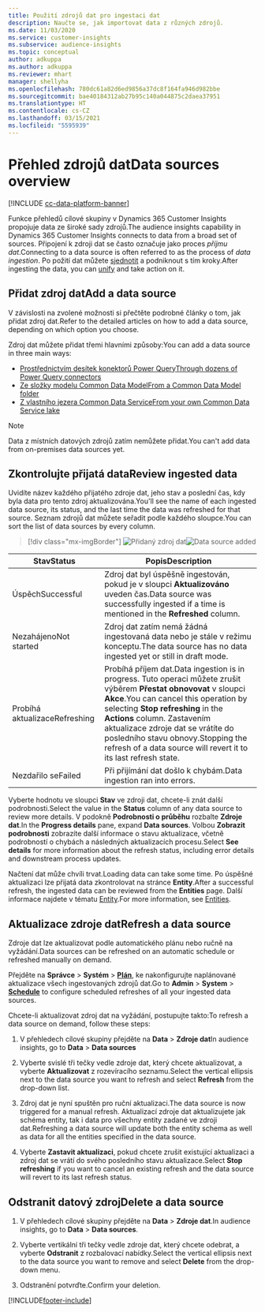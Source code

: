 ```yaml
---
title: Použití zdrojů dat pro ingestaci dat
description: Naučte se, jak importovat data z různých zdrojů.
ms.date: 11/03/2020
ms.service: customer-insights
ms.subservice: audience-insights
ms.topic: conceptual
author: adkuppa
ms.author: adkuppa
ms.reviewer: mhart
manager: shellyha
ms.openlocfilehash: 780dc61a82d6ed9856a37dc8f164fa946d982bbe
ms.sourcegitcommit: bae40184312ab27b95c140a044875c2daea37951
ms.translationtype: HT
ms.contentlocale: cs-CZ
ms.lasthandoff: 03/15/2021
ms.locfileid: "5595939"
---
```

# <a name="data-sources-overview"></a><span data-ttu-id="6e3ce-103">Přehled zdrojů dat</span><span class="sxs-lookup"><span data-stu-id="6e3ce-103">Data sources overview</span></span>

[!INCLUDE [cc-data-platform-banner](../includes/cc-data-platform-banner.md)]

<span data-ttu-id="6e3ce-104">Funkce přehledů cílové skupiny v Dynamics 365 Customer Insights propojuje data ze široké sady zdrojů.</span><span class="sxs-lookup"><span data-stu-id="6e3ce-104">The audience insights capability in Dynamics 365 Customer Insights connects to data from a broad set of sources.</span></span> <span data-ttu-id="6e3ce-105">Připojení k zdroji dat se často označuje jako proces *příjmu dat*.</span><span class="sxs-lookup"><span data-stu-id="6e3ce-105">Connecting to a data source is often referred to as the process of *data ingestion*.</span></span> <span data-ttu-id="6e3ce-106">Po požití dat můžete [sjednotit](data-unification.md) a podniknout s tím kroky.</span><span class="sxs-lookup"><span data-stu-id="6e3ce-106">After ingesting the data, you can [unify](data-unification.md) and take action on it.</span></span>

## <a name="add-a-data-source"></a><span data-ttu-id="6e3ce-107">Přidat zdroj dat</span><span class="sxs-lookup"><span data-stu-id="6e3ce-107">Add a data source</span></span>

<span data-ttu-id="6e3ce-108">V závislosti na zvolené možnosti si přečtěte podrobné články o tom, jak přidat zdroj dat.</span><span class="sxs-lookup"><span data-stu-id="6e3ce-108">Refer to the detailed articles on how to add a data source, depending on which option you choose.</span></span>

<span data-ttu-id="6e3ce-109">Zdroj dat můžete přidat třemi hlavními způsoby:</span><span class="sxs-lookup"><span data-stu-id="6e3ce-109">You can add a data source in three main ways:</span></span>

- [<span data-ttu-id="6e3ce-110">Prostřednictvím desítek konektorů Power Query</span><span class="sxs-lookup"><span data-stu-id="6e3ce-110">Through dozens of Power Query connectors</span></span>](connect-power-query.md)
- [<span data-ttu-id="6e3ce-111">Ze složky modelu Common Data Model</span><span class="sxs-lookup"><span data-stu-id="6e3ce-111">From a Common Data Model folder</span></span>](connect-common-data-model.md)
- [<span data-ttu-id="6e3ce-112">Z vlastního jezera Common Data Service</span><span class="sxs-lookup"><span data-stu-id="6e3ce-112">From your own Common Data Service lake</span></span>](connect-common-data-service-lake.md)

> [!NOTE]
> <span data-ttu-id="6e3ce-113">Data z místních datových zdrojů zatím nemůžete přidat.</span><span class="sxs-lookup"><span data-stu-id="6e3ce-113">You can't add data from on-premises data sources yet.</span></span>

## <a name="review-ingested-data"></a><span data-ttu-id="6e3ce-114">Zkontrolujte přijatá data</span><span class="sxs-lookup"><span data-stu-id="6e3ce-114">Review ingested data</span></span>

<span data-ttu-id="6e3ce-115">Uvidíte název každého přijatého zdroje dat, jeho stav a poslední čas, kdy byla data pro tento zdroj aktualizována.</span><span class="sxs-lookup"><span data-stu-id="6e3ce-115">You'll see the name of each ingested data source, its status, and the last time the data was refreshed for that source.</span></span> <span data-ttu-id="6e3ce-116">Seznam zdrojů dat můžete seřadit podle každého sloupce.</span><span class="sxs-lookup"><span data-stu-id="6e3ce-116">You can sort the list of data sources by every column.</span></span>

> [!div class="mx-imgBorder"]
> <span data-ttu-id="6e3ce-117">![Přidaný zdroj dat](media/configure-data-datasource-added.png "Přidaný zdroj dat")</span><span class="sxs-lookup"><span data-stu-id="6e3ce-117">![Data source added](media/configure-data-datasource-added.png "Data source added")</span></span>

|<span data-ttu-id="6e3ce-118">Stav</span><span class="sxs-lookup"><span data-stu-id="6e3ce-118">Status</span></span>  |<span data-ttu-id="6e3ce-119">Popis</span><span class="sxs-lookup"><span data-stu-id="6e3ce-119">Description</span></span>  |
|---------|---------|
|<span data-ttu-id="6e3ce-120">Úspěch</span><span class="sxs-lookup"><span data-stu-id="6e3ce-120">Successful</span></span>   |<span data-ttu-id="6e3ce-121">Zdroj dat byl úspěšně ingestován, pokud je v sloupci **Aktualizováno** uveden čas.</span><span class="sxs-lookup"><span data-stu-id="6e3ce-121">Data source was successfully ingested if a time is mentioned in the **Refreshed** column.</span></span>
|<span data-ttu-id="6e3ce-122">Nezahájeno</span><span class="sxs-lookup"><span data-stu-id="6e3ce-122">Not started</span></span>   |<span data-ttu-id="6e3ce-123">Zdroj dat zatím nemá žádná ingestovaná data nebo je stále v režimu konceptu.</span><span class="sxs-lookup"><span data-stu-id="6e3ce-123">The data source has no data ingested yet or still in draft mode.</span></span>         |
|<span data-ttu-id="6e3ce-124">Probíhá aktualizace</span><span class="sxs-lookup"><span data-stu-id="6e3ce-124">Refreshing</span></span>    |<span data-ttu-id="6e3ce-125">Probíhá příjem dat.</span><span class="sxs-lookup"><span data-stu-id="6e3ce-125">Data ingestion is in progress.</span></span> <span data-ttu-id="6e3ce-126">Tuto operaci můžete zrušit výběrem **Přestat obnovovat** v sloupci **Akce**.</span><span class="sxs-lookup"><span data-stu-id="6e3ce-126">You can cancel this operation by selecting **Stop refreshing** in the **Actions** column.</span></span> <span data-ttu-id="6e3ce-127">Zastavením aktualizace zdroje dat se vrátíte do posledního stavu obnovy.</span><span class="sxs-lookup"><span data-stu-id="6e3ce-127">Stopping the refresh of a data source will revert it to its last refresh state.</span></span>       |
|<span data-ttu-id="6e3ce-128">Nezdařilo se</span><span class="sxs-lookup"><span data-stu-id="6e3ce-128">Failed</span></span>     |<span data-ttu-id="6e3ce-129">Při přijímání dat došlo k chybám.</span><span class="sxs-lookup"><span data-stu-id="6e3ce-129">Data ingestion ran into errors.</span></span>         |

<span data-ttu-id="6e3ce-130">Vyberte hodnotu ve sloupci **Stav** ve zdroji dat, chcete-li znát další podrobnosti.</span><span class="sxs-lookup"><span data-stu-id="6e3ce-130">Select the value in the **Status** column of any data source to review more details.</span></span> <span data-ttu-id="6e3ce-131">V podokně **Podrobnosti o průběhu** rozbalte **Zdroje dat**.</span><span class="sxs-lookup"><span data-stu-id="6e3ce-131">In the **Progress details** pane, expand **Data sources**.</span></span> <span data-ttu-id="6e3ce-132">Volbou **Zobrazit podrobnosti** zobrazíte další informace o stavu aktualizace, včetně podrobností o chybách a následných aktualizacích procesu.</span><span class="sxs-lookup"><span data-stu-id="6e3ce-132">Select **See details** for more information about the refresh status, including error details and downstream process updates.</span></span>

<span data-ttu-id="6e3ce-133">Načtení dat může chvíli trvat.</span><span class="sxs-lookup"><span data-stu-id="6e3ce-133">Loading data can take some time.</span></span> <span data-ttu-id="6e3ce-134">Po úspěšné aktualizaci lze přijatá data zkontrolovat na stránce **Entity**.</span><span class="sxs-lookup"><span data-stu-id="6e3ce-134">After a successful refresh, the ingested data can be reviewed from the **Entities** page.</span></span> <span data-ttu-id="6e3ce-135">Další informace najdete v tématu [Entity](entities.md).</span><span class="sxs-lookup"><span data-stu-id="6e3ce-135">For more information, see [Entities](entities.md).</span></span>

## <a name="refresh-a-data-source"></a><span data-ttu-id="6e3ce-136">Aktualizace zdroje dat</span><span class="sxs-lookup"><span data-stu-id="6e3ce-136">Refresh a data source</span></span>

<span data-ttu-id="6e3ce-137">Zdroje dat lze aktualizovat podle automatického plánu nebo ručně na vyžádání.</span><span class="sxs-lookup"><span data-stu-id="6e3ce-137">Data sources can be refreshed on an automatic schedule or refreshed manually on demand.</span></span> 

<span data-ttu-id="6e3ce-138">Přejděte na **Správce** > **Systém** > [**Plán**](system.md#schedule-tab), ke nakonfigurujte naplánované aktualizace všech ingestovaných zdrojů dat.</span><span class="sxs-lookup"><span data-stu-id="6e3ce-138">Go to **Admin** > **System** > [**Schedule**](system.md#schedule-tab) to configure scheduled refreshes of all your ingested data sources.</span></span>

<span data-ttu-id="6e3ce-139">Chcete-li aktualizovat zdroj dat na vyžádání, postupujte takto:</span><span class="sxs-lookup"><span data-stu-id="6e3ce-139">To refresh a data source on demand, follow these steps:</span></span>

1. <span data-ttu-id="6e3ce-140">V přehledech cílové skupiny přejděte na **Data** > **Zdroje dat**</span><span class="sxs-lookup"><span data-stu-id="6e3ce-140">In audience insights, go to **Data** > **Data sources**</span></span>

2. <span data-ttu-id="6e3ce-141">Vyberte svislé tři tečky vedle zdroje dat, který chcete aktualizovat, a vyberte **Aktualizovat** z rozevíracího seznamu.</span><span class="sxs-lookup"><span data-stu-id="6e3ce-141">Select the vertical ellipsis next to the data source you want to refresh and select **Refresh** from the drop-down list.</span></span>

3. <span data-ttu-id="6e3ce-142">Zdroj dat je nyní spuštěn pro ruční aktualizaci.</span><span class="sxs-lookup"><span data-stu-id="6e3ce-142">The data source is now triggered for a manual refresh.</span></span> <span data-ttu-id="6e3ce-143">Aktualizací zdroje dat aktualizujete jak schéma entity, tak i data pro všechny entity zadané ve zdroji dat.</span><span class="sxs-lookup"><span data-stu-id="6e3ce-143">Refreshing a data source will update both the entity schema as well as data for all the entities specified in the data source.</span></span>

4. <span data-ttu-id="6e3ce-144">Vyberte **Zastavit aktualizaci**, pokud chcete zrušit existující aktualizaci a zdroj dat se vrátí do svého posledního stavu aktualizace.</span><span class="sxs-lookup"><span data-stu-id="6e3ce-144">Select **Stop refreshing** if you want to cancel an existing refresh and the data source will revert to its last refresh status.</span></span>

## <a name="delete-a-data-source"></a><span data-ttu-id="6e3ce-145">Odstranit datový zdroj</span><span class="sxs-lookup"><span data-stu-id="6e3ce-145">Delete a data source</span></span>

1. <span data-ttu-id="6e3ce-146">V přehledech cílové skupiny přejděte na **Data** > **Zdroje dat**.</span><span class="sxs-lookup"><span data-stu-id="6e3ce-146">In audience insights, go to **Data** > **Data sources**.</span></span>

2. <span data-ttu-id="6e3ce-147">Vyberte vertikální tři tečky vedle zdroje dat, který chcete odebrat, a vyberte **Odstranit** z rozbalovací nabídky.</span><span class="sxs-lookup"><span data-stu-id="6e3ce-147">Select the vertical ellipsis next to the data source you want to remove and select **Delete** from the drop-down menu.</span></span>

3. <span data-ttu-id="6e3ce-148">Odstranění potvrďte.</span><span class="sxs-lookup"><span data-stu-id="6e3ce-148">Confirm your deletion.</span></span>


[!INCLUDE[footer-include](../includes/footer-banner.md)]
